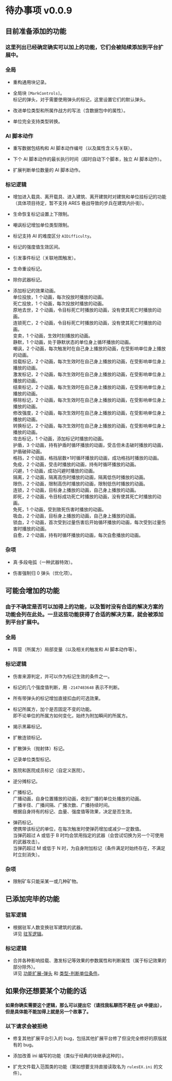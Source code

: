 # 待办事项 v0.0.9

## 目前准备添加的功能

### 这里列出已经确定确实可以加上的功能，它们会被陆续添加到平台扩展中。

### 全局

* 重构通用块记录。

* 全局块 `[MarkControls]`。  
标记的弹头，对于需要使用弹头的标记，这里设置它们的默认弹头。

* 改进单位类型和所属作战方的写法（含数据包中的属性）。

* 单位完全支持类型转换。

### AI 脚本动作

* 重写数据包结构和 AI 脚本动作编号（以及属性含义与关联）。

* 下个 AI 脚本动作的最长执行时间（超时自动下个脚本，独立 AI 脚本动作）。

* 扩展判断单位数量的 AI 脚本动作。

### 标记逻辑

* 增加进入载具、离开载具、进入建筑、离开建筑时对建筑和单位挂标记的功能（具体项目待定，暂不支持 ARES 巷战导致的步兵在建筑内扑街）。

* 生命恢复标记设置上下限制。

* 嘲讽标记增加单位类型限制。

* 标记支持 AI 的难度区分 `AIDifficulty`。

* 标记的强度值生效区间。

* 引发事件标记（关联地图触发）。

* 生命重设标记。

* 除你武器标记。

* 添加标记的效果动画。  
单位投放，1 个动画，每次投放时播放的动画。  
死亡投放，1 个动画，每次投放时播放的动画。  
原地去世，2 个动画，令目标死亡时播放的动画，没有使其死亡时播放的动画。  
连锁死亡，2 个动画，令目标死亡时播放的动画，没有使其死亡时播放的动画。  
变卖，1 个动画，生效时刻播放的动画。  
静默，1 个动画，处于静默状态的单位身上循环播放的动画。  
嘲讽，2 个动画，每次触发时在自己身上播放的动画，在受影响单位身上播放的动画。  
挂载标记，2 个动画，每次生效时在自己身上播放的动画，在受影响单位身上播放的动画。  
激发标记，2 个动画，每次生效时在自己身上播放的动画，在受影响单位身上播放的动画。  
结束标记，2 个动画，每次生效时在自己身上播放的动画，在受影响单位身上播放的动画。  
移除标记，2 个动画，每次生效时在自己身上播放的动画，在受影响单位身上播放的动画。  
修改强度，2 个动画，每次生效时在自己身上播放的动画，在受影响单位身上播放的动画。  
转换标记，2 个动画，每次生效时在自己身上播放的动画，在受影响单位身上播放的动画。  
攻击标记，1 个动画，添加标记时播放的动画。  
护盾，3 个动画，持有护盾时循环播放的动画，受击但未击破时播放的动画，护盾破碎动画。  
格挡，2 个动画，格挡层数≥1时循环播放的动画，成功格挡时播放的动画。  
免疫，2 个动画，受击时播放的动画，持有时循环播放的动画。  
闪避，1 个动画，成功闪避时播放的动画。  
隔离，2 个动画，隔离高伤时播放的动画，隔离低伤时播放的动画。  
限伤，2 个动画，限制高伤时播放的动画，限制低伤时播放的动画。  
连锁，2 个动画，目标身上播放的动画，自己身上播放的动画。  
即死，2 个动画，令目标成功死亡时播放的动画，没有使其死亡时播放的动画。  
免死，1 个动画，受到致死伤害时播放的动画。  
吸血，2 个动画，目标身上播放的动画，自己身上播放的动画。  
锁血，2 个动画，首次受到过量伤害后开始循环播放的动画，每次受到过量伤害时播放的动画。  
自愈，2 个动画，持有时循环播放的动画，每次自愈播放的动画。

### 杂项

* 真·多段电弧（一种武器特效）。

* 伤害强制归 0 弹头（优化项）。

## 可能会增加的功能

### 由于不确定是否可以加得上的功能，以及暂时没有合适的解决方案的功能会列在此处。一旦这些功能获得了合适的解决方案，就会被添加到平台扩展中。

### 全局

* 阵营（所属方）局部变量（以及相关的触发和 AI 脚本动作等）。

### 标记逻辑

* 伤害来源判定，并可以作为标记生效的条件之一。

* 标记的几个强度值判断，用 `-2147483648` 表示不判断。

* 所有带弹头的标记增加直接扣血的可选效果。

* 标记所属方，加个是否固定不变的功能。  
即不论单位的所属方如何变化，始终为附加瞬间的所属方。

* 揭示黑幕标记。

* 扩散连锁标记。

* 扩散弹头（抛射体）标记。

* 记录单位类型标记。

* 医院和医院成员标记（自定义医院）。

* 逆分摊标记。

* 广播标记。  
广播动画，自身位置播放的动画，收到广播的单位处播放的动画。  
广播半径、广播间隔、广播次数、广播持续时间。  
根据自身持有的标记、血量、强度值等效果，决定是否生效。

* 弹药标记。  
使携带该标记的单位，在每次触发时使弹药增加或减少一定数值。  
当弹药超过 A 或低于 B 时均会禁用指定的武器（会尝试切换为另一个可使用的武器攻击）。  
当弹药超过 M 或低于 N 时，为自身附加标记（条件满足时始终存在，不满足时立刻消失）。

### 杂项

* 限制矿车只能采某一或几种矿物。

## 已添加完毕的功能

### 驻军逻辑

* 根据驻军人数变换驻军建筑的武器。  
详见 [驻军逻辑](功能扩展-驻军逻辑.md)。

### 标记逻辑

* 合并各种影响挂载、激发标记等效果的参数属性和判断属性（属于标记效果的部分除外）。  
详见 [功能扩展-弹头](功能扩展-弹头.md) 和 [类型-判断单位条件](类型-判断单位条件.md)。

## 如果你还想要某个功能的话

#### 如果你确实需要这个逻辑，那么可以提出它（请找我私聊而不是在 git 中提出），但是具体能不能加得上就是另一个故事了。

### 以下请求会被拒绝

* 修复其他扩展平台引入的 bug，包括其他扩展平台修了但没完全修好的原版就有的 bug。

* 添加改善 ini 编写的功能（类似于经典的块继承这种的）。

* 扩充文件载入范围类的功能（栗如想要支持直接读取名为 `rulesEX.ini` 的文件）。